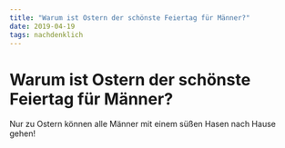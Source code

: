 ```yaml
---
title: "Warum ist Ostern der schönste Feiertag für Männer?"
date: 2019-04-19
tags: nachdenklich
---
```

# Warum ist Ostern der schönste Feiertag für Männer?

Nur zu Ostern können alle Männer mit einem süßen Hasen nach Hause gehen!
